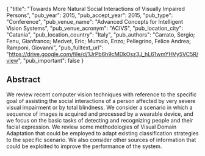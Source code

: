 {
  "title": "Towards More Natural Social Interactions of Visually Impaired Persons",
  "pub_year": 2015,
  "pub_accept_year": 2015,
  "pub_type": "Conference",
  "pub_venue_name": "Advanced Concepts for Intelligent Vision Systems",
  "pub_venue_acronym": "ACIVS",
  "pub_location_city": "Catania",
  "pub_location_country": "Italy",
  "pub_authors": "Carrato, Sergio; Fenu, Gianfranco; Medvet, Eric; Mumolo, Enzo; Pellegrino, Felice Andrea; Ramponi, Giovanni",
  "pub_fulltext_url": "https://drive.google.com/file/d/1JrPb6h9cMDkOsz3J_hL61wmYHVy5VC5R/view",
  "pub_important": false
}

## Abstract
We review recent computer vision techniques with reference to the specific goal of assisting the social interactions of a person affected by very severe visual impairment or by total blindness. We consider a scenario in which a sequence of images is acquired and processed by a wearable device, and we focus on the basic tasks of detecting and recognizing people and their facial expression. We review some methodologies of Visual Domain Adaptation that could be employed to adapt existing classification strategies to the specific scenario. We also consider other sources of information that could be exploited to improve the performance of the system.
